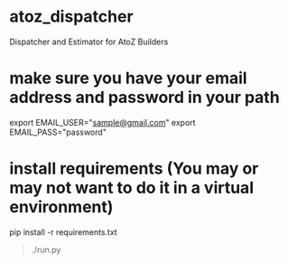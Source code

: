 # atoz_dispatcher
Dispatcher and Estimator for AtoZ Builders

# make sure you have your email address and password in your path

export EMAIL_USER="sample@gmail.com"
export EMAIL_PASS="password"

# install requirements (You may or may not want to do it in a virtual environment)

pip install -r requirements.txt

>./run.py
